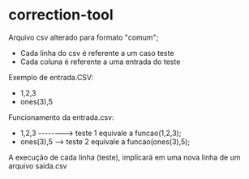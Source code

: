 # correction-tool

Arquivo csv alterado para formato "comum";
  * Cada linha do csv é referente a um caso teste
  * Cada coluna é referente a uma entrada do teste
 
Exemplo de entrada.CSV:
  * 1,2,3
  * ones(3),5
  
Funcionamento da entrada.csv:

 * 1,2,3 --------> teste 1 equivale a funcao(1,2,3);
* ones(3),5  --> teste 2 equivale a funcao(ones(3),5);

A execução de cada linha (teste), implicará em uma nova linha de um arquivo saida.csv
